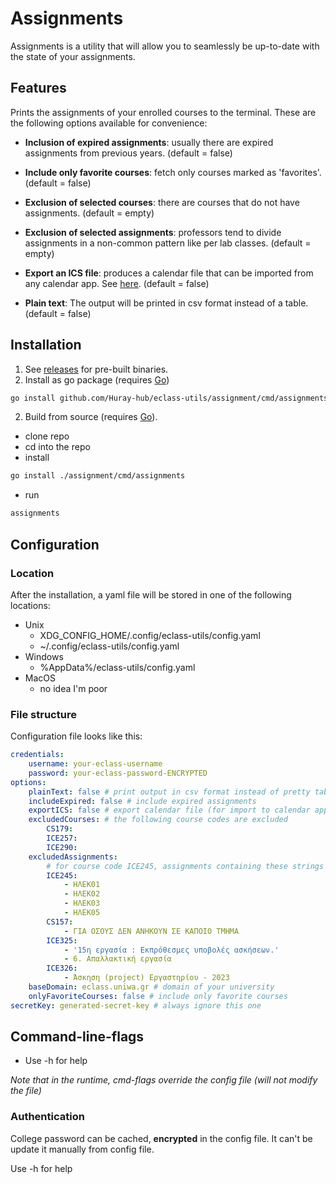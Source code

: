 # Assignments

Assignments is a utility that will allow you to seamlessly be up-to-date with the state of your assignments.

## Features 

Prints the assignments of your enrolled courses to the terminal. These are the following options available for convenience:

- **Inclusion of expired assignments**: usually there are expired assignments from previous years.
(default = false)

- **Include only favorite courses**: fetch only courses marked as 'favorites'. 
(default = false)

- **Exclusion of selected courses**: there are courses that do not have assignments.
(default = empty)

- **Exclusion of selected assignments**: professors tend to divide assignments in a non-common pattern like per lab classes.
(default = empty)

- **Export an ICS file**: produces a calendar file that can be imported from any calendar app. See [here](https://support.google.com/calendar/answer/37118?hl=en&co=GENIE.Platform%3DDesktop). 
(default = false)

- **Plain text**: The output will be printed in csv format instead of a table.
(default = false)


## Installation

1. See [releases](https://github.com/Huray-hub/eclass-utils/releases) for pre-built binaries.
2. Install as go package (requires [Go](https://go.dev))
```sh
go install github.com/Huray-hub/eclass-utils/assignment/cmd/assignments@latest
```
2. Build from source (requires [Go](https://go.dev)).
- clone repo
- cd into the repo 
- install
```sh
go install ./assignment/cmd/assignments
```
- run 
```sh
assignments
```

## Configuration
### Location
After the installation, a yaml file will be stored in one of the following locations:
- Unix
    - XDG_CONFIG_HOME/.config/eclass-utils/config.yaml
    - ~/.config/eclass-utils/config.yaml
- Windows
    - %AppData%/eclass-utils/config.yaml
- MacOS
    - no idea I'm poor

### File structure
Configuration file looks like this: 
```yaml
credentials:
    username: your-eclass-username
    password: your-eclass-password-ENCRYPTED
options:
    plainText: false # print output in csv format instead of pretty table
    includeExpired: false # include expired assignments
    exportICS: false # export calendar file (for import to calendar apps) 
    excludedCourses: # the following course codes are excluded
        CS179: 
        ICE257: 
        ICE290: 
    excludedAssignments:
        # for course code ICE245, assignments containing these strings are excluded
        ICE245: 
            - ΗΛΕΚ01
            - ΗΛΕΚ02
            - ΗΛΕΚ03
            - ΗΛΕΚ05
        CS157:
            - ΓΙΑ ΟΣΟΥΣ ΔΕΝ ΑΝΗΚΟΥΝ ΣΕ ΚΑΠΟΙΟ ΤΜΗΜΑ
        ICE325:
            - '15η εργασία : Εκπρόθεσμες υποβολές ασκήσεων.'
            - 6. Απαλλακτική εργασία
        ICE326:
            - Άσκηση (project) Εργαστηρίου - 2023
    baseDomain: eclass.uniwa.gr # domain of your university
    onlyFavoriteCourses: false # include only favorite courses
secretKey: generated-secret-key # always ignore this one
```


## Command-line-flags
- Use -h for help

*Note that in the runtime, cmd-flags override the config file (will not modify the file)*

### Authentication

College password can be cached, **encrypted** in the config file. It can't be update it manually from config file. 

Use -h for help
